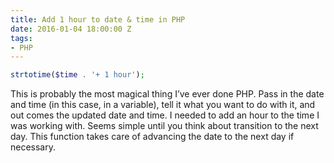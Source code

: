```yaml
---
title: Add 1 hour to date & time in PHP
date: 2016-01-04 18:00:00 Z
tags:
- PHP
---
```


```php
strtotime($time . '+ 1 hour');
```

This is probably the most magical thing I’ve ever done PHP. Pass in the date and time (in this case, in a variable), tell it what you want to do with it, and out comes the updated date and time. I needed to add an hour to the time I was working with. Seems simple until you think about transition to the next day. This function takes care of advancing the date to the next day if necessary.
